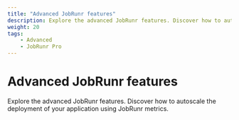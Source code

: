 ```yaml
---
title: "Advanced JobRunr features"
description: Explore the advanced JobRunr features. Discover how to autoscale the deployment of your application using JobRunr metrics.
weight: 20
tags:
    - Advanced
    - JobRunr Pro
---
```


# Advanced JobRunr features

<p class="guides-list-description">Explore the advanced JobRunr features. Discover how to autoscale the deployment of your application using JobRunr metrics.</p>